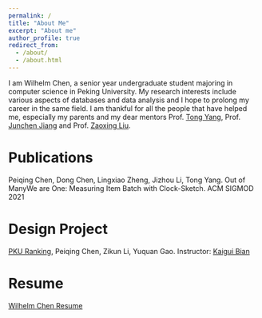 ```yaml
---
permalink: /
title: "About Me"
excerpt: "About me"
author_profile: true
redirect_from: 
  - /about/
  - /about.html
---
```


I am Wilhelm Chen, a senior year undergraduate student majoring in computer science in Peking University. My research interests include various aspects of databases and data analysis and I hope to prolong my career in the same field. I am thankful for all the people that have helped me, especially my parents and my dear mentors Prof. [Tong Yang](http://net.pku.edu.cn/~yangtong/), Prof. [Junchen Jiang](https://people.cs.uchicago.edu/~junchenj/) and Prof. [Zaoxing Liu](https://zaoxing.github.io/).

# Publications
Peiqing Chen, Dong Chen, Lingxiao Zheng, Jizhou Li, Tong Yang. Out of ManyWe are One: Measuring Item Batch with Clock-Sketch. ACM SIGMOD 2021

# Design Project
[PKU Ranking](http://pkuranking.com/), Peiqing Chen, Zikun Li, Yuquan Gao. Instructor: [Kaigui Bian](http://net.pku.edu.cn/~bkg/)

# Resume
[Wilhelm Chen Resume](https://github.com/KaiserV2/KaiserV2.github.io/blob/master/files/PeiqingChenResume.pdf)


